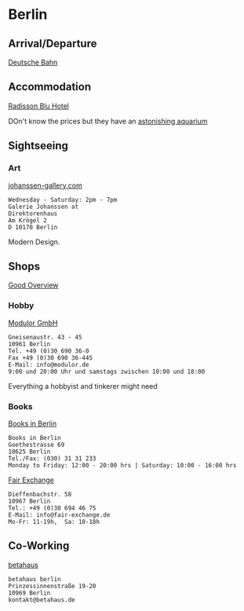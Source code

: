 # Berlin #

## Arrival/Departure ##

[Deutsche Bahn](www.bahn.de)

## Accommodation ##

[Radisson Blu Hotel](http://www.radissonblu.com/hotel-berlin)

DOn't know the prices but they have an [astonishing aquarium](http://www.flickr.com/photos/corinnawitt/4526192887/)

## Sightseeing ##

### Art ###

[johanssen-gallery.com](http://www.johanssen-gallery.com/gallery/background/)

	Wednesday - Saturday: 2pm - 7pm
	Galerie Johanssen at
	Direktorenhaus
	Am Krögel 2
	D 10170 Berlin
	
Modern Design.

## Shops ##

[Good Overview](http://www.berlinfo.com/Lifetime/Shopping/lifetime_books/index.htm)

### Hobby ###

[Modulor GmbH](http://www.modulor.de/shop/)

	Gneisenaustr. 43 - 45	
	10961 Berlin
	Tel. +49 (0)30 690 36-0
	Fax +49 (0)30 690 36-445
	E-Mail: info@modulor.de
	9:00 und 20:00 Uhr und samstags zwischen 10:00 und 18:00

Everything a hobbyist and tinkerer might need

### Books ###

[Books in Berlin](http://www.booksinberlin.de/)

	Books in Berlin
	Goethestrasse 69
	10625 Berlin
	Tel./Fax: (030) 31 31 233
	Monday to Friday: 12:00 - 20:00 hrs | Saturday: 10:00 - 16:00 hrs

[Fair Exchange](http://www.fair-exchange.de)

	Dieffenbachstr. 58
	10967 Berlin
	Tel.: +49 (0)30 694 46 75
	E-Mail: info@fair-exchange.de
	Mo-Fr: 11-19h, 	Sa: 10-18h

## Co-Working ##

[betahaus](http://betahaus.de/)

	betahaus berlin
	Prinzessinnenstraße 19-20 
	10969 Berlin 
	kontakt@betahaus.de
